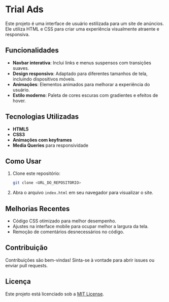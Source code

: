 # Trial Ads

Este projeto é uma interface de usuário estilizada para um site de anúncios. Ele utiliza HTML e CSS para criar uma experiência visualmente atraente e responsiva.

## Funcionalidades

- **Navbar interativa**: Inclui links e menus suspensos com transições suaves.
- **Design responsivo**: Adaptado para diferentes tamanhos de tela, incluindo dispositivos móveis.
- **Animações**: Elementos animados para melhorar a experiência do usuário.
- **Estilo moderno**: Paleta de cores escuras com gradientes e efeitos de hover.

## Tecnologias Utilizadas

- **HTML5**
- **CSS3**
- **Animações com keyframes**
- **Media Queries** para responsividade

## Como Usar

1. Clone este repositório:
   ```bash
   git clone <URL_DO_REPOSITORIO>
   ```
2. Abra o arquivo `index.html` em seu navegador para visualizar o site.

## Melhorias Recentes

- Código CSS otimizado para melhor desempenho.
- Ajustes na interface mobile para ocupar melhor a largura da tela.
- Remoção de comentários desnecessários no código.

## Contribuição

Contribuições são bem-vindas! Sinta-se à vontade para abrir issues ou enviar pull requests.

## Licença

Este projeto está licenciado sob a [MIT License](LICENSE).
